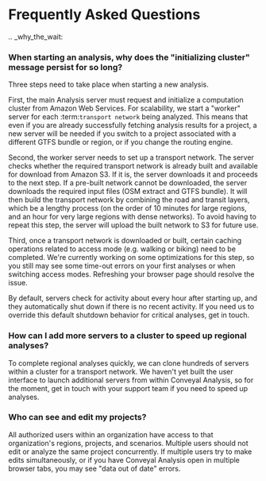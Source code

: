 # Frequently Asked Questions

.. _why_the_wait:
### When starting an analysis, why does the "initializing cluster" message persist for so long?

Three steps need to take place when starting a new analysis.

First, the main Analysis server must request and initialize a computation cluster from Amazon Web Services.  For scalability, we start a "worker" server for each :term:`transport network` being analyzed.  This means that even if you are already successfully fetching analysis results for a project, a new server will be needed if you switch to a project associated with a different GTFS bundle or region, or if you change the routing engine. 

Second, the worker server needs to set up a transport network.  The server checks whether the required transport network is already built and available for download from Amazon S3.  If it is, the server downloads it and proceeds to the next step.  If a pre-built network cannot be downloaded, the server downloads the required input files (OSM extract and GTFS bundle).  It will then build the transport network by combining the road and transit layers, which be a lengthy process (on the order of 10 minutes for large regions, and an hour for very large regions with dense networks).  To avoid having to repeat this step, the server will upload the built network to S3 for future use.

Third, once a transport network is downloaded or built, certain caching operations related to access mode (e.g. walking or biking) need to be completed. We're currently working on some optimizations for this step, so you still may see some time-out errors on your first analyses or when switching access modes. Refreshing your browser page should resolve the issue.

By default, servers check for activity about every hour after starting up, and they automatically shut down if there is no recent activity.  If you need us to override this default shutdown behavior for critical analyses, get in touch.

### How can I add more servers to a cluster to speed up regional analyses?

To complete regional analyses quickly, we can clone hundreds of servers within a cluster for a transport network.  We haven't yet built the user interface to launch additional servers from within Conveyal Analysis, so for the moment, get in touch with your support team if you need to speed up analyses.

### Who can see and edit my projects?

All authorized users within an organization have access to that organization's regions, projects, and scenarios.  Multiple users should not edit or analyze the same project concurrently.  If multiple users try to make edits simultaneously, or if you have Conveyal Analysis open in multiple browser tabs, you may see "data out of date" errors.
